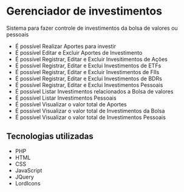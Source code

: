 # Gerenciador de investimentos
Sistema para fazer controle de investimentos da bolsa de valores ou pessoais

- É possível Realizar Aportes para investir <br>
- É possível Editar e Excluir Aportes de Investimento <br>
- É possível Registrar, Editar e Excluir Invesitimentos de Ações <br>
- É possível Registrar, Editar e Exclui Investimentos de ETFs <br>
- É possível Registrar, Editar e Excluir Investimentos de FIIs <br>
- É possível Registrar, Editar e Exclui Investimentos de BDRs <br>
- É possível Registrar, Editar e Exclui Investimentos Pessoais <br>
- É possível Listar Investimentos relacionados a Bolsa de valores <br>
- É possível Listar Investimentos Pessoais <br>
- É possível Visualizar o valor total de Aportes <br>
- É possível Visualizar o valor total de Investimentos da Bolsa <br>
- É possível Visualizar o valor total de Investimentos Pessoais <br>


## Tecnologias utilizadas
- PHP
- HTML
- CSS
- JavaScript
- JQuery
- LordIcons
